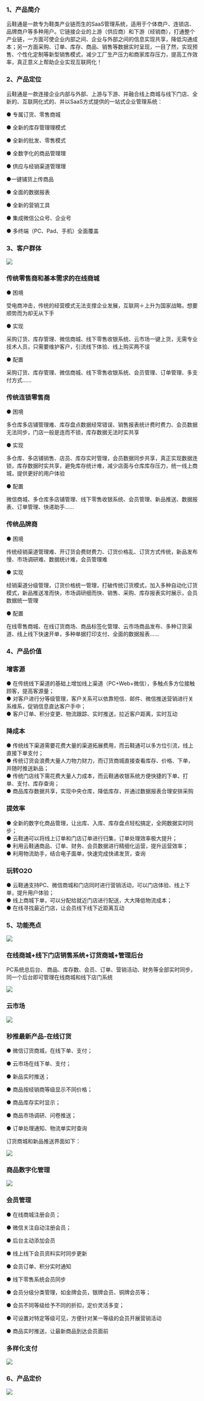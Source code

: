 ### 1、产品简介

云鞋通是一款专为鞋类产业链而生的SaaS管理系统，适用于个体商户、连锁店、品牌商户等多种用户。它链接企业的上游（供应商）和下游（经销商），打通整个产业链，一方面可使企业内部之间、企业与外部之间的信息实现共享，降低沟通成本；另一方面采购、订单、库存、商品、销售等数据实时呈现，一目了然，实现预售、个性化定制等新型销售模式，减少工厂生产压力和商家库存压力，提高工作效率，真正意义上帮助企业实现互联网化！

### 2、产品定位

云鞋通是一款连接企业内部与外部、上游与下游、并融合线上商城与线下门店、全新的、互联网化式的、并以SaaS方式提供的一站式企业管理系统：

● 专属订货、零售商城

● 全新的库存管理理模式

● 全新的批发、零售模式

● 全数字化的商品管理理

● 供应与经销渠道管理理

●一键铺货上传商品

● 全面的数据报表

● 全新的营销工具

● 集成微信公众号、企业号

● 多终端（PC、Pad、手机）全面覆盖

### 3、客户群体

![](/assets/客户群体22.png)

### 传统零售商和基本需求的在线商城

● 困境

受电商冲击，传统的经营模式无法支撑企业发展，互联网＋上升为国家战略，想要顺势而为却无从下手

● 实现

采购订货、库存管理、微信商城、线下零售收银系统、云市场一键上货，无需专业技术人员，只需要维护客户，引流线下体验、线上购买两不误

● 配置

采购订货、库存管理、微信商城、线下零售收银系统、会员管理、订单管理、多支付方式......

### 传统连锁零售商

● 困境

多仓库多店铺管理难、库存盘点数据经常错误、销售报表统计费时费力、会员数据无法同步，门店一般是连而不锁，库存数据无法时实共享

● 实现

多仓库、多店铺销售、店员、库存实时管理，会员数据同步共享，真正实现数据连锁，库存数据时实共享，避免库存统计难，减少店面与仓库库存压力，统一线上商城，提供更好的用户体验

● 配置

微信商城、多仓库多店铺管理、线下零售收银系统、会员管理、新品推送、数据报表、订单管理、快递助手……

### 传统品牌商

● 困境

传统经销渠道管理难、开订货会费财费力、订货价格乱、订货方式传统，新品发布慢、市场调研难、数据统计难，会员管理难

● 实现

经销渠道分级管理，订货价格统一管理，打破传统订货模式，加入多种自动化订货模式，新品推送准而快，市场调研细而快、销售、采购、库存报表实时展示，会员数据统一管理

● 配置

在线零售商城、在线订货商场、商品标签化管理、云市场商品发布、多种订货渠道、线上线下快速开单，多种单据打印支付、全面的数据报表......

### 4、产品价值

### 增客源

● 在传统线下渠道的基础上增加线上渠道（PC+Web+微信），多触点多方位接触顾客，提高客源量；  
● 对客户进行分等级管理，客户关系可以依靠短信、邮件、微信推送营销进行关系维系，促销信息直达客户手中；  
● 客户订单、积分变更、物流跟踪、实时推送，拉近客户距离，实时互动

### 降成本

● 传统线下渠道需要花费大量的渠道拓展费用，而云鞋通可以多方位引流，线上直接下单支付；  
● 传统订货会浪费大量人力物力财力，而订货商城直接查看库存、价格、下单，并随时推送新品；  
● 传统门店线下需花费大量人力成本，而云鞋通收银系统方便快捷的下单、打单、支付、库存查询；  
● 商品库存数据共享，实现中央仓库，降低库存，并通过数据报表合理安排采购

### 提效率

● 全新的数字化商品管理，让出库、入库、库存盘点轻松搞定，全网数据实时同步；  
● 云鞋通可以将线上订单和门店订单进行归集，订单处理效率极大提升；  
● 利用云鞋通商品、订单、财务、会员数据进行精细化运营，提升运营效率；  
● 利用物流助手，结合电子面单，快速完成快递发货，查询

### 玩转O2O

● 云鞋通支持PC、微信商城和门店同时进行营销活动，可以门店体验、线上下单，提升用户体验；  
● 线上商城下单，可以分配给就近门店进行配送，大大降低物流成本；  
● 在线寻找最近门店，让会员线下线下近距离互动

### 5、功能亮点

![](/assets/功能亮点1.png)

### 在线商城+线下门店销售系统+订货商城+管理后台

PC系统总后台、 商品、库存数、会员、订单、营销活动、财务等全部实时同步，同一个后台即可管理在线商城和线下店门系统

![](/assets/多平台1.png)

### 云市场

![](/assets/云市场.png)

### 秒推最新产品-在线订货

● 微信订货商城，在线下单、支付；

● 云市场在线下单、支付；

● 新品实时推送；

● 商品按经销商等级显示不同价格；

● 商品库存实时显示；

● 商品市场调研、问卷推送；

● 订单处理通知、物流单实时查询

订货商城和新品推送界面如下：

![](/assets/在线订货会.png)

### 商品数字化管理

![](/assets/商品数字化管理3.png)

### 会员管理

● 在线商城注册会员；

● 微信关注自动注册会员；

● 后台主动添加会员

● 线上线下会员资料实时同步更新

● 会员订单、积分实时通知

● 线下零售系统会员同步

● 会员分级分类管理，如金牌会员，银牌会员、铜牌会员等；

● 会员不同等级给予不同的折扣，定价灵活多变；

● 可设置对特定等级可见，方便针对某一等级的会员开展营销活动

● 商品实时推送，让最新商品到达会员面前

### 多样化支付

![](/assets/多样化支付1.png)

### 6、产品定价

![](/assets/产品定价.png)

